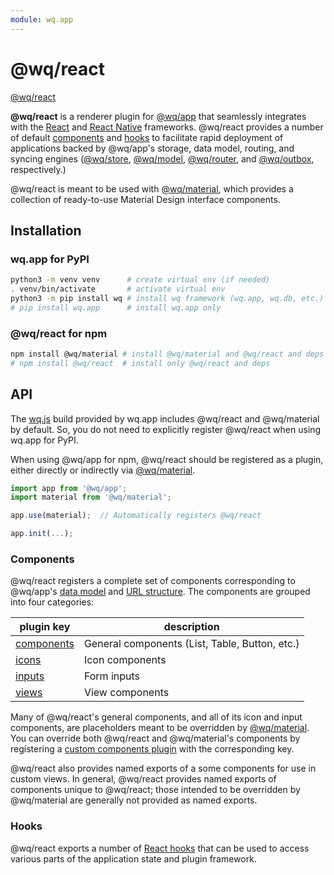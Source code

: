 ```yaml
---
module: wq.app
---
```


@wq/react
========

[@wq/react][source]

**@wq/react** is a renderer plugin for [@wq/app] that seamlessly integrates with the [React] and [React Native] frameworks.  @wq/react provides a number of default [components] and [hooks] to facilitate rapid deployment of applications backed by @wq/app's storage, data model, routing, and syncing engines ([@wq/store], [@wq/model], [@wq/router], and [@wq/outbox], respectively.)

@wq/react is meant to be used with [@wq/material], which provides a collection of ready-to-use Material Design interface components.

## Installation

### wq.app for PyPI

```bash
python3 -m venv venv      # create virtual env (if needed)
. venv/bin/activate       # activate virtual env
python3 -m pip install wq # install wq framework (wq.app, wq.db, etc.)
# pip install wq.app      # install wq.app only
```

### @wq/react for npm

```bash
npm install @wq/material # install @wq/material and @wq/react and deps
# npm install @wq/react  # install only @wq/react and deps
```

## API

The [wq.js][wq] build provided by wq.app includes @wq/react and @wq/material by default.  So, you do not need to explicitly register @wq/react when using wq.app for PyPI.

When using @wq/app for npm, @wq/react should be registered as a plugin, either directly or indirectly via [@wq/material].

```javascript
import app from '@wq/app';
import material from '@wq/material';

app.use(material);  // Automatically registers @wq/react

app.init(...);
```

### Components

@wq/react registers a complete set of components corresponding to @wq/app's [data model][config] and [URL structure][url-structure].  The components are grouped into four categories:

plugin key | description
--|--
[components] | General components (List, Table, Button, etc.)
[icons] | Icon components
[inputs] | Form inputs
[views] | View components

Many of @wq/react's general components, and all of its icon and input components, are placeholders meant to be overridden by [@wq/material].  You can override both @wq/react and @wq/material's components by registering a [custom components plugin][components-plugin] with the corresponding key.

@wq/react also provides named exports of a some components for use in custom views.  In general, @wq/react provides named exports of components unique to @wq/react; those intended to be overridden by @wq/material are generally not provided as named exports.

### Hooks

@wq/react exports a number of [React hooks][hooks] that can be used to access various parts of the application state and plugin framework.

[source]: https://github.com/wq/wq.app/tree/main/packages/react

[@wq/app]: ./app.md
[@wq/store]: ./store.md
[@wq/model]: ./model.md
[@wq/router]: ./router.md
[@wq/outbox]: ./outbox.md
[@wq/material]: ./material.md
[wq]: ../wq.md

[config]: ../config.md
[url-structure]: ../wq.db/url-structure.md
[components]: ../components/index.md
[icons]: ../icons.md
[inputs]: ../inputs/index.md
[views]: ../views/index.md
[hooks]: ../hooks/index.md
[components-plugin]: ../plugins/components.md

[React]: https://reactjs.org
[React Native]: https://reactnative.dev/
[Formik]: https://formik.org
[xlsform-appearance]: https://xlsform.org/en/#appearance
[React hooks]: https://reactjs.org/docs/hooks-overview.html
[Redux First Router]: https://github.com/faceyspacey/redux-first-router
